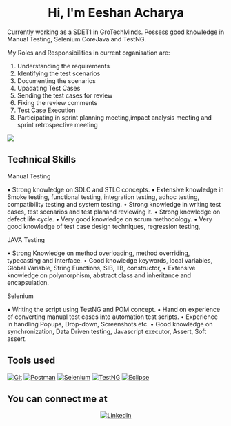 <h1 align="center">
Hi, I'm Eeshan Acharya
 </h1>
<p>
Currently working as a SDET1  in GroTechMinds. Possess good knowledge in Manual Testing, Selenium CoreJava and TestNG.

My Roles and Responsibilities in current organisation are:
1.  Understanding the requirements
2.  Identifying the test scenarios	
3.  Documenting the scenarios
4.  Upadating Test Cases
5.  Sending the test cases for review
6.  Fixing the review comments
7.  Test Case Execution
8.  Participating in sprint planning meeting,impact analysis meeting and sprint retrospective meeting	
</p>
<p>
 <img src="https://i.pinimg.com/originals/c6/9f/a6/c69fa6e9d0af971ba052817ae70c4261.gif"
</p>

## Technical Skills
<p>
Manual Testing

•	Strong knowledge on SDLC and STLC concepts.
•	Extensive knowledge in Smoke testing, functional testing, integration testing, adhoc testing, compatibility testing and system testing.
•	Strong knowledge in writing test cases, test scenarios and test planand reviewing it.
•	Strong knowledge on defect life cycle.
•	Very good knowledge on scrum methodology.
•	Very good knowledge of test case design techniques, regression testing,

JAVA Testing

•	Strong Knowledge on method overloading, method overriding, typecasting and Interface.
•	Good knowledge keywords, local variables, Global Variable, String Functions, SIB, IIB, constructor,
•	Extensive knowledge on polymorphism, abstract class and inheritance and encapsulation.

Selenium

•	Writing the script using TestNG and POM concept.
•	Hand on experience of converting manual test cases into automation test scripts.
•	Experience in handling Popups, Drop-down, Screenshots etc.
•	Good knowledge on synchronization, Data Driven testing, Javascript executor, Assert, Soft assert.
</p>

## Tools used 
<p>
 <a href="#"><img alt="Git" src="https://img.shields.io/badge/Git%20-%23F05033.svg?logo=git&logoColor=white"></a>
     <a href="#"><img alt="Postman" src="https://img.shields.io/badge/Postman-FF6C37?logo=postman&logoColor=white"></a>
	   <a href="#"><img alt="Selenium" src="https://img.shields.io/badge/Selenium-FF6C37?logo=selenium&logoColor=green"></a>
	   <a href="#"><img alt="TestNG" src="https://img.shields.io/badge/TestNG-FF6C37?logo=testng&logoColor=Red"></a>
           <a href="#"><img alt="Eclipse" src="https://img.shields.io/badge/Eclipse-FF6C37?logo=eclipse&logoColor=purple"></a>
</p>

## You can connect me at

<p align="center">	
<a href="https://www.linkedin.com/in/eeshan-acharya-15a044231/" target="_blank"><img src="https://img.icons8.com/bubbles/50/000000/linkedin.png" alt="LinkedIn"/></a>	
</p>


